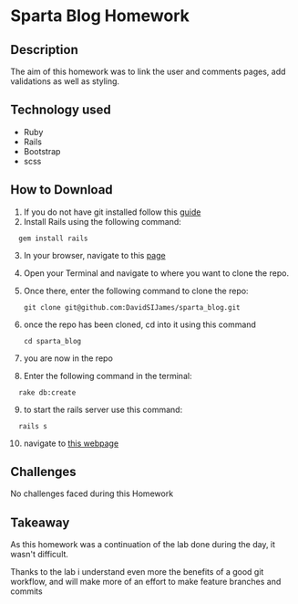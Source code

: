 # Sparta Blog Homework

## Description
The aim of this homework was to link the user and comments pages, add validations as well as styling.

## Technology used
* Ruby
* Rails
* Bootstrap
* scss

## How to Download
1. If you do not have git installed follow this [guide](https://gist.github.com/derhuerst/1b15ff4652a867391f03)
2. Install Rails using the following command:
```Terminal
  gem install rails
```
3. In your browser, navigate to this [page](https://github.com/DavidSIJames/sparta_blog)
4. Open your Terminal and navigate to where you want to clone the repo.
5. Once there, enter the following command to clone the repo:

	```terminal
	git clone git@github.com:DavidSIJames/sparta_blog.git
	```
6. once the repo has been cloned, cd into it using this command

	```terminal
	cd sparta_blog
	```
7. you are now in the repo

8. Enter the following command in the terminal:

```Terminal
  rake db:create
```

9. to start the rails server use this command:

```Terminal
  rails s
```

10. navigate to [this webpage](http://localhost:3000/)

## Challenges
No challenges faced during this Homework

## Takeaway
As this homework was a continuation of the lab done during the day, it wasn't difficult.

Thanks to the lab i understand even more the benefits of a good git workflow, and will make more of an effort to make feature branches and commits
